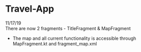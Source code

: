 # Travel-App
11/17/19</br>
There are now 2 fragments - TitleFragment & MapFragment</br>
<ul><li>The map and all current functionality is accessible through MapFragment.kt and fragment_map.xml</li></ul>
